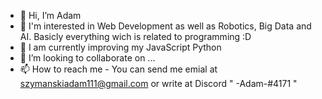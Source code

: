 - 👋 Hi, I’m Adam
- 👀 I'm interested in Web Development as well as Robotics, Big Data and AI. Basicly everything wich is related to programming :D
- 🌱 I am currently improving my JavaScript Python
- 💞️ I’m looking to collaborate on ...
- 📫 How to reach me - You can send me emial at szymanskiadam111@gmail.com or write at Discord 
" -Adam-#4171 "

<!---
Rig-21/Rig-21 is a ✨ special ✨ repository because its `README.md` (this file) appears on your GitHub profile.
You can click the Preview link to take a look at your changes.
--->
